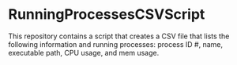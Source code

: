 # RunningProcessesCSVScript

This repository contains a script that creates a CSV file that lists the following information and running processes: process ID #, name, executable path, CPU usage, and mem usage. 
